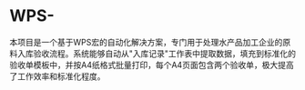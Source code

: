 # WPS-
本项目是一个基于WPS宏的自动化解决方案，专门用于处理水产品加工企业的原料入库验收流程。系统能够自动从"入库记录"工作表中提取数据，填充到标准化的验收单模板中，并按A4纸格式批量打印，每个A4页面包含两个验收单，极大提高了工作效率和标准化程度。
